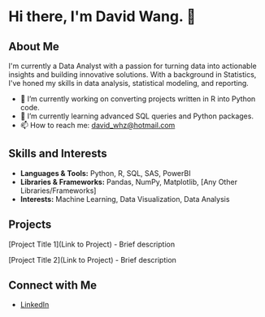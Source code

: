 # Hi there, I'm David Wang. 👋

## About Me

I'm currently a Data Analyst with a passion for turning data into actionable insights and building innovative solutions. With a background in Statistics, I've honed my skills in data analysis, statistical modeling, and reporting.

- 🔭 I’m currently working on converting projects written in R into Python code.
- 🌱 I’m currently learning advanced SQL queries and Python packages.
- 📫 How to reach me: david_whz@hotmail.com

## Skills and Interests

- **Languages & Tools:** Python, R, SQL, SAS, PowerBI
- **Libraries & Frameworks:** Pandas, NumPy, Matplotlib, [Any Other Libraries/Frameworks]
- **Interests:** Machine Learning, Data Visualization, Data Analysis

## Projects

[Project Title 1](Link to Project) - Brief description

[Project Title 2](Link to Project) - Brief description

## Connect with Me

- [LinkedIn](www.linkedin.com/in/davidwangq123aca)




<!-- You can add a theme to your stats by appending &theme=THEME_NAME to the end of the URL  -->


